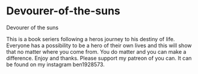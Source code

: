 # Devourer-of-the-suns
Devourer of the suns

This is a book seriers following a heros journey to his destiny of life. Everyone has a possibility to be a hero of their own lives and this will show that no matter where you come from. You do matter and you can make a difference.
Enjoy and thanks. Please support my patreon of you can. It can be found on my instagram ben1928573.
